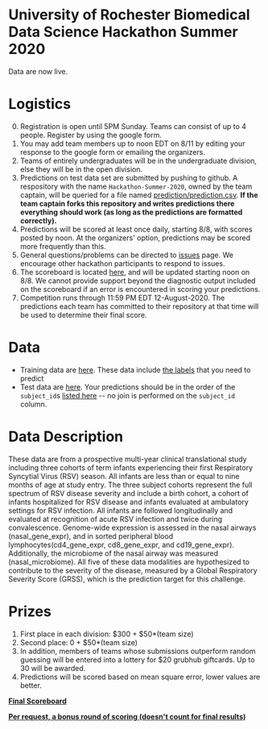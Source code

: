 # University of Rochester Biomedical Data Science Hackathon Summer 2020

Data are now live.

# Logistics

0.   Registration is open until 5PM Sunday.  Teams can consist of up to 4 people. Register by using the google form.
1.   You may add team members up
to noon EDT on 8/11 by editing your response to the google form or emailing the organizers.
2.  Teams of entirely undergraduates will be in the undergraduate
division, else they will be in the open division.
3.  Predictions on test data set are submitted by pushing to
    github.  A respository with the name `Hackathon-Summer-2020`,
    owned by the team captain, will
    be queried for a file named [prediction/prediction.csv](prediction/prediction.csv).  **If the team captain forks this
    repository and writes predictions there everything should work
    (as long as the predictions are formatted correctly).**
2.  Predictions will be scored at least once daily, starting 8/8, with
    scores posted by noon.  At
    the organizers' option, predictions may be scored more frequently
    than this.
2.  General questions/problems can be directed to [issues](https://github.com/Rochester-Biomedical-DS/Hackathon-Summer-2020/issues) page.  We encourage other hackathon participants to respond to issues.
3.  The scoreboard is located
    [here](https://rochester-biomedical-ds.github.io/Hackathon-Summer-2020/Leaderboard.html), and will be updated starting noon on 8/8.
    We  cannot provide support
    beyond the diagnostic output included on the scoreboard if an error is
    encountered in scoring your predictions.
4.  Competition runs through 11:59 PM EDT 12-August-2020.  The predictions each team has committed to their repository at that time will be used to determine their final score.

# Data

*  Training data are [here](train_data/).  These data include [the labels](train_data/severity_score_train.txt) that you need to predict
*  Test data are [here](test_data/).  Your predictions should be in the order of the `subject_id`s [listed here](prediction/prediction.csv) -- no join is performed on the `subject_id` column.

# Data Description
These data are from a prospective multi-year clinical translational study including three cohorts of term infants experiencing their first Respiratory Syncytial Virus (RSV) season. All infants are less than or equal to nine months of age at study entry. The three subject cohorts represent the full spectrum of RSV disease severity and include a birth cohort, a cohort of infants hospitalized for RSV disease and infants evaluated at ambulatory settings for RSV infection. All infants are followed longitudinally and evaluated at recognition of acute RSV infection and twice during convalescence. Genome-wide expression is assessed in the nasal airways (nasal_gene_expr), and in sorted peripheral blood lymphocytes(cd4_gene_expr, cd8_gene_expr, and cd19_gene_expr). Additionally, the microbiome of the nasal airway was measured (nasal_microbiome). All five of these data modalities are hypothesized to contribute to the severity of the disease, measured by a Global Respiratory Severity Score (GRSS), which is the prediction target for this challenge. 

# Prizes
1.  First place in each division: $300 + $50*(team size)
2.  Second place: 0 + $50*(team size)
3.  In addition, members of teams whose submissions outperform random
    guessing will be entered into a lottery for $20 grubhub
    giftcards.  Up to 30 will be awarded.
1.  Predictions will be scored based on mean square error, lower
values are better.

[**Final Scoreboard**](https://rochester-biomedical-ds.github.io/Hackathon-Summer-2020/Leaderboard.html)

[**Per request, a bonus round of scoring (doesn't count for final results)**](https://rochester-biomedical-ds.github.io/Hackathon-Summer-2020/Leaderboard-bonus.html)
